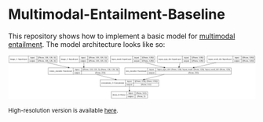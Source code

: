 # Multimodal-Entailment-Baseline
This repository shows how to implement a basic model for [multimodal entailment](https://multimodal-entailment.github.io/). The model architecture looks like so:

![](figures/model_architecture.png)

<sup>High-resolution version is available [here](https://github.com/sayakpaul/Multimodal-Entailment-Baseline/blob/main/figures/model_architecture.png).</sup>
